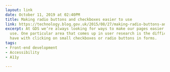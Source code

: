 ```yaml
---
layout: link
date: October 11, 2019 at 02:40PM
title: Making radio buttons and checkboxes easier to use
link: https://technology.blog.gov.uk/2015/08/27/making-radio-buttons-and-checkboxes-easier-to-use/
excerpt: At GDS we’re always looking for ways to make our pages easier for anyone to
  use. One particular area that comes up in user research is the difficulty people
  have with clicking on small checkboxes or radio buttons in forms.
tags:
- Front-end development
- Accessibility
- A11y

---
```

